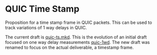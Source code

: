# QUIC Time Stamp

Proposition for a time stamp frame in QUIC packets. This can be used to track variations of 1 way delays in QUIC.

The current draft is [quic-ts.mkd](https://github.com/huitema/quic-ts/blob/master/quic-ts.mkd).
This is the evolution of an initial draft focused on one way delay measurements [quic-1wd](https://github.com/huitema/quic-ts/blob/master/quic-1wd.mkd).
The new draft was renamed to focus on the actual deliverable, a timestamp frame.
